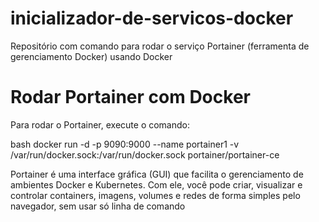 # inicializador-de-servicos-docker
Repositório com comando para rodar o serviço Portainer (ferramenta de gerenciamento Docker) usando Docker

# Rodar Portainer com Docker

Para rodar o Portainer, execute o comando:

bash
docker run -d -p 9090:9000 --name portainer1 -v /var/run/docker.sock:/var/run/docker.sock portainer/portainer-ce

Portainer é uma interface gráfica (GUI) que facilita o gerenciamento de ambientes Docker e Kubernetes.
Com ele, você pode criar, visualizar e controlar containers, imagens, volumes e redes de forma simples pelo navegador, sem usar só linha de comando
